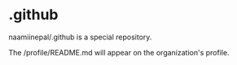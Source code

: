 # .github

naamiinepal/.github is a special repository.

The /profile/README.md will appear on the organization's profile.
